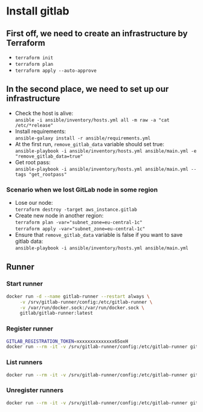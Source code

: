 # Install gitlab

## First off, we need to create an infrastructure by Terraform

- `terraform init`
- `terraform plan`
- `terraform apply --auto-approve`

## In the second place, we need to set up our infrastructure

- Check the host is alive:  
  `ansible -i ansible/inventory/hosts.yml all -m raw -a "cat /etc/*release"`
- Install requirements:  
  `ansible-galaxy install -r ansible/requirements.yml`
- At the first run, `remove_gitlab_data` variable should set true:  
  `ansible-playbook -i ansible/inventory/hosts.yml ansible/main.yml -e "remove_gitlab_data=true"`
- Get root pass:  
  `ansible-playbook -i ansible/inventory/hosts.yml ansible/main.yml --tags "get_rootpass"`

### Scenario when we lost GitLab node in some region

- Lose our node:  
  `terraform destroy -target aws_instance.gitlab`
- Create new node in another region:  
  `terraform plan -var="subnet_zone=eu-central-1c"`  
  `terraform apply -var="subnet_zone=eu-central-1c"`
- Ensure that `remove_gitlab_data` variable is false if you want to save gitlab data:  
  `ansible-playbook -i ansible/inventory/hosts.yml ansible/main.yml`

## Runner

### Start runner
```bash
docker run -d --name gitlab-runner --restart always \
     -v /srv/gitlab-runner/config:/etc/gitlab-runner \
     -v /var/run/docker.sock:/var/run/docker.sock \
     gitlab/gitlab-runner:latest
```

### Register runner
```bash
GITLAB_REGISTRATION_TOKEN=xxxxxxxxxxxxxx65oxH
docker run --rm -it -v /srv/gitlab-runner/config:/etc/gitlab-runner gitlab/gitlab-runner register -n --url https://gitlab.ubukubu.ru/ --registration-token GITLAB_REGISTRATION_TOKEN --executor docker --description "aws runner" --docker-image ubuntu:latest --run-untagged
```

### List runners
```bash
docker run --rm -it -v /srv/gitlab-runner/config:/etc/gitlab-runner gitlab/gitlab-runner list
```

### Unregister runners
```bash
docker run --rm -it -v /srv/gitlab-runner/config:/etc/gitlab-runner gitlab/gitlab-runner unregister --all-runners
```
